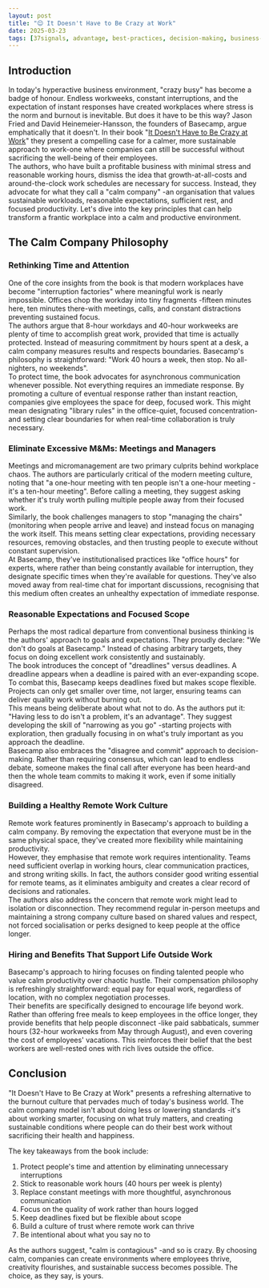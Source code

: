 ```yaml
---
layout: post
title: "😌 It Doesn't Have to Be Crazy at Work"
date: 2025-03-23
tags: [37signals, advantage, best-practices, decision-making, business-value, slow-down, on-boarding, remote-work, productivity, company-culture]
---
```

<!--more-->

## Introduction

In today's hyperactive business environment, "crazy busy" has become a badge of honour. Endless workweeks, constant interruptions, and the expectation of instant responses have created workplaces where stress is the norm and burnout is inevitable. But does it have to be this way? Jason Fried and David Heinemeier-Hansson, the founders of Basecamp, argue emphatically that it doesn't. In their book "[It Doesn't Have to Be Crazy at Work](https://basecamp.com/books/calm)" they present a compelling case for a calmer, more sustainable approach to work-one where companies can still be successful without sacrificing the well-being of their employees.  
The authors, who have built a profitable business with minimal stress and reasonable working hours, dismiss the idea that growth-at-all-costs and around-the-clock work schedules are necessary for success. Instead, they advocate for what they call a "calm company" -an organisation that values sustainable workloads, reasonable expectations, sufficient rest, and focused productivity. Let's dive into the key principles that can help transform a frantic workplace into a calm and productive environment.

## The Calm Company Philosophy

### Rethinking Time and Attention

One of the core insights from the book is that modern workplaces have become "interruption factories" where meaningful work is nearly impossible. Offices chop the workday into tiny fragments -fifteen minutes here, ten minutes there-with meetings, calls, and constant distractions preventing sustained focus.  
The authors argue that 8-hour workdays and 40-hour workweeks are plenty of time to accomplish great work, provided that time is actually protected. Instead of measuring commitment by hours spent at a desk, a calm company measures results and respects boundaries. Basecamp's philosophy is straightforward: "Work 40 hours a week, then stop. No all-nighters, no weekends".  
To protect time, the book advocates for asynchronous communication whenever possible. Not everything requires an immediate response. By promoting a culture of eventual response rather than instant reaction, companies give employees the space for deep, focused work. This might mean designating "library rules" in the office-quiet, focused concentration-and setting clear boundaries for when real-time collaboration is truly necessary.

### Eliminate Excessive M&Ms: Meetings and Managers

Meetings and micromanagement are two primary culprits behind workplace chaos. The authors are particularly critical of the modern meeting culture, noting that "a one-hour meeting with ten people isn't a one-hour meeting -it's a ten-hour meeting". Before calling a meeting, they suggest asking whether it's truly worth pulling multiple people away from their focused work.  
Similarly, the book challenges managers to stop "managing the chairs" (monitoring when people arrive and leave) and instead focus on managing the work itself. This means setting clear expectations, providing necessary resources, removing obstacles, and then trusting people to execute without constant supervision.  
At Basecamp, they've institutionalised practices like "office hours" for experts, where rather than being constantly available for interruption, they designate specific times when they're available for questions. They've also moved away from real-time chat for important discussions, recognising that this medium often creates an unhealthy expectation of immediate response.

### Reasonable Expectations and Focused Scope

Perhaps the most radical departure from conventional business thinking is the authors' approach to goals and expectations. They proudly declare: "We don't do goals at Basecamp." Instead of chasing arbitrary targets, they focus on doing excellent work consistently and sustainably.  
The book introduces the concept of "dreadlines" versus deadlines. A dreadline appears when a deadline is paired with an ever-expanding scope. To combat this, Basecamp keeps deadlines fixed but makes scope flexible. Projects can only get smaller over time, not larger, ensuring teams can deliver quality work without burning out.  
This means being deliberate about what not to do. As the authors put it: "Having less to do isn't a problem, it's an advantage". They suggest developing the skill of "narrowing as you go" -starting projects with exploration, then gradually focusing in on what's truly important as you approach the deadline.  
Basecamp also embraces the "disagree and commit" approach to decision-making. Rather than requiring consensus, which can lead to endless debate, someone makes the final call after everyone has been heard-and then the whole team commits to making it work, even if some initially disagreed.

### Building a Healthy Remote Work Culture

Remote work features prominently in Basecamp's approach to building a calm company. By removing the expectation that everyone must be in the same physical space, they've created more flexibility while maintaining productivity.  
However, they emphasise that remote work requires intentionality. Teams need sufficient overlap in working hours, clear communication practices, and strong writing skills. In fact, the authors consider good writing essential for remote teams, as it eliminates ambiguity and creates a clear record of decisions and rationales.  
The authors also address the concern that remote work might lead to isolation or disconnection. They recommend regular in-person meetups and maintaining a strong company culture based on shared values and respect, not forced socialisation or perks designed to keep people at the office longer.

### Hiring and Benefits That Support Life Outside Work

Basecamp's approach to hiring focuses on finding talented people who value calm productivity over chaotic hustle. Their compensation philosophy is refreshingly straightforward: equal pay for equal work, regardless of location, with no complex negotiation processes.  
Their benefits are specifically designed to encourage life beyond work. Rather than offering free meals to keep employees in the office longer, they provide benefits that help people disconnect -like paid sabbaticals, summer hours (32-hour workweeks from May through August), and even covering the cost of employees' vacations. This reinforces their belief that the best workers are well-rested ones with rich lives outside the office.

## Conclusion

"It Doesn't Have to Be Crazy at Work" presents a refreshing alternative to the burnout culture that pervades much of today's business world. The calm company model isn't about doing less or lowering standards -it's about working smarter, focusing on what truly matters, and creating sustainable conditions where people can do their best work without sacrificing their health and happiness.

The key takeaways from the book include:

1. Protect people's time and attention by eliminating unnecessary interruptions
2. Stick to reasonable work hours (40 hours per week is plenty)
3. Replace constant meetings with more thoughtful, asynchronous communication
4. Focus on the quality of work rather than hours logged
5. Keep deadlines fixed but be flexible about scope
6. Build a culture of trust where remote work can thrive
7. Be intentional about what you say no to

As the authors suggest, "calm is contagious" -and so is crazy. By choosing calm, companies can create environments where employees thrive, creativity flourishes, and sustainable success becomes possible. The choice, as they say, is yours.
